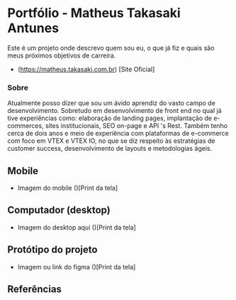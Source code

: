 # Portfólio - Matheus Takasaki Antunes

Este é um projeto onde descrevo quem sou eu, o que já fiz e quais são meus próximos objetivos de carreira.

- (https://matheus.takasaki.com.br) [Site Oficial]

### Sobre

Atualmente posso dizer que sou um ávido aprendiz do vasto campo de desenvolvimento. Sobretudo em desenvolvimento de front end no qual já tive experiências como: elaboração de landing pages, implantação de e-commerces, sites institucionais, SEO on-page e API 's Rest. Também tenho cerca de dois anos e meio de experiência com plataformas de e-commerce com foco em VTEX e VTEX IO, no que se diz respeito às estratégias de customer success, desenvolvimento de layouts e metodologias ágeis.

## Mobile

- Imagem do mobile
  ()[Print da tela]

## Computador (desktop)

- Imagem do desktop aqui
  ()[Print da tela]

## Protótipo do projeto

- Imagem ou link do figma
  ()[Print da tela]

## Referências
